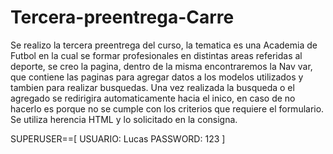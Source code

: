 # Tercera-preentrega-Carre
Se realizo la tercera preentrega del curso, la tematica es una Academia de Futbol en la cual se formar profesionales en distintas areas referidas al deporte, se creo la pagina, dentro de la misma encontraremos la Nav var, que contiene las paginas para agregar datos a los modelos utilizados y tambien para realizar busquedas.
Una vez realizada la busqueda o el agregado se redirigira automaticamente hacia el inico, en caso de no hacerlo es porque no se cumple con los criterios que requiere el formulario.
Se utiliza herencia HTML y lo solicitado en la consigna.

SUPERUSER==[
    USUARIO: Lucas
    PASSWORD: 123
]
